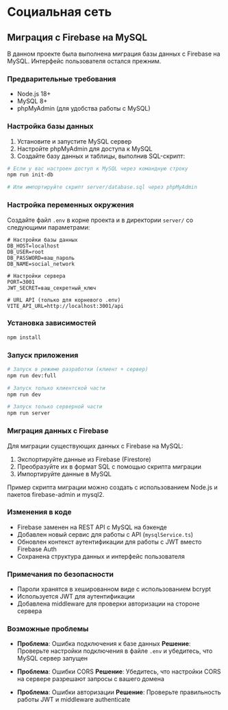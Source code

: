 # Социальная сеть

## Миграция с Firebase на MySQL

В данном проекте была выполнена миграция базы данных с Firebase на MySQL. Интерфейс пользователя остался прежним.

### Предварительные требования

- Node.js 18+ 
- MySQL 8+
- phpMyAdmin (для удобства работы с MySQL)

### Настройка базы данных

1. Установите и запустите MySQL сервер
2. Настройте phpMyAdmin для доступа к MySQL
3. Создайте базу данных и таблицы, выполнив SQL-скрипт:

```bash
# Если у вас настроен доступ к MySQL через командную строку
npm run init-db

# Или импортируйте скрипт server/database.sql через phpMyAdmin
```

### Настройка переменных окружения

Создайте файл `.env` в корне проекта и в директории `server/` со следующими параметрами:

```
# Настройки базы данных
DB_HOST=localhost
DB_USER=root
DB_PASSWORD=ваш_пароль
DB_NAME=social_network

# Настройки сервера
PORT=3001
JWT_SECRET=ваш_секретный_ключ

# URL API (только для корневого .env)
VITE_API_URL=http://localhost:3001/api
```

### Установка зависимостей

```bash
npm install
```

### Запуск приложения

```bash
# Запуск в режиме разработки (клиент + сервер)
npm run dev:full

# Запуск только клиентской части
npm run dev

# Запуск только серверной части
npm run server
```

### Миграция данных с Firebase

Для миграции существующих данных с Firebase на MySQL:

1. Экспортируйте данные из Firebase (Firestore)
2. Преобразуйте их в формат SQL с помощью скрипта миграции
3. Импортируйте данные в MySQL

Пример скрипта миграции можно создать с использованием Node.js и пакетов firebase-admin и mysql2.

### Изменения в коде

- Firebase заменен на REST API с MySQL на бэкенде
- Добавлен новый сервис для работы с API (`mysqlService.ts`)
- Обновлен контекст аутентификации для работы с JWT вместо Firebase Auth
- Сохранена структура данных и интерфейс пользователя

### Примечания по безопасности

- Пароли хранятся в хешированном виде с использованием bcrypt
- Используется JWT для аутентификации
- Добавлена middleware для проверки авторизации на стороне сервера

### Возможные проблемы

- **Проблема**: Ошибка подключения к базе данных
  **Решение**: Проверьте настройки подключения в файле `.env` и убедитесь, что MySQL сервер запущен

- **Проблема**: Ошибки CORS
  **Решение**: Убедитесь, что настройки CORS на сервере разрешают запросы с вашего домена

- **Проблема**: Ошибки авторизации
  **Решение**: Проверьте правильность работы JWT и middleware authenticate 